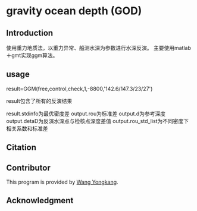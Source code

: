 # gravity ocean depth (GOD)

## Introduction
使用重力地质法，以重力异常、船测水深为参数进行水深反演。
主要使用matlab＋gmt实现ggm算法。
## usage
result=GGM(free,control,check,1,-8800,'142.6/147.3/23/27')

result包含了所有的反演结果

result.stdinfo为最优密度差
output.rou为标准差
output.d为参考深度
output.detaD为反演水深点与检核点深度差值
output.rou_std_list为不同密度下相关系数和标准差

## Citation
## Contributor
This program is provided by [Wang Yongkang](https://github.com/orgs/GenericAltimetryTools/people/linfengaa).
## Acknowledgment
